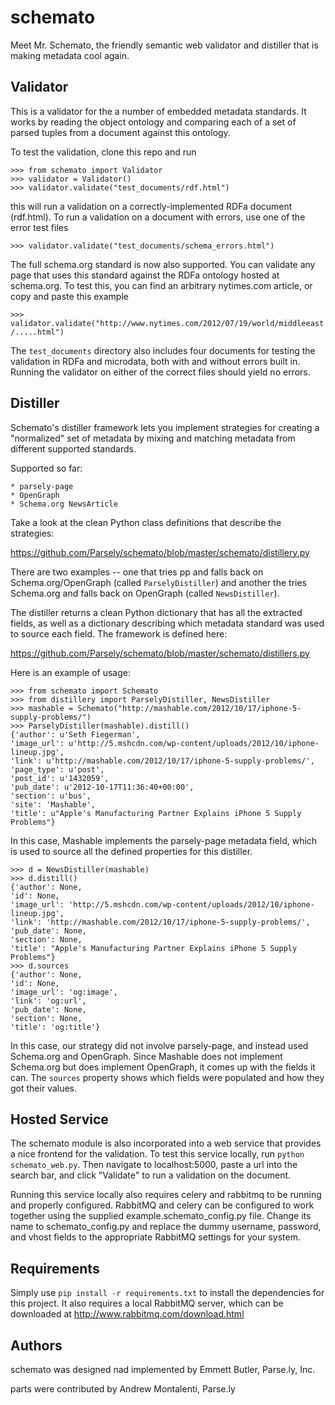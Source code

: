 schemato
========

Meet Mr. Schemato, the friendly semantic web validator and distiller that is
making metadata cool again.

Validator
---------

This is a validator for the a number of embedded metadata standards. It
works by reading the object ontology and comparing each of a set of
parsed tuples from a document against this ontology.

To test the validation, clone this repo and run

    >>> from schemato import Validator
    >>> validator = Validator()
    >>> validator.validate("test_documents/rdf.html")

this will run a validation on a correctly-implemented RDFa document (rdf.html). To run
a validation on a document with errors, use one of the error test files

``>>> validator.validate("test_documents/schema_errors.html")``

The full schema.org standard is now also supported. You can validate any page
that uses this standard against the RDFa ontology hosted at schema.org. To
test this, you can find an arbitrary nytimes.com article, or copy and paste
this example

``>>> validator.validate("http://www.nytimes.com/2012/07/19/world/middleeast/.....html")``

The ``test_documents`` directory also includes four documents for testing the validation in RDFa
and microdata, both with and without errors built in. Running the validator on
either of the correct files should yield no errors.

Distiller
---------

Schemato's distiller framework lets you implement strategies for creating a "normalized" set of metadata by mixing and matching metadata from different supported standards.

Supported so far: 

    * parsely-page
    * OpenGraph
    * Schema.org NewsArticle

Take a look at the clean Python class definitions that describe the strategies:

https://github.com/Parsely/schemato/blob/master/schemato/distillery.py

There are two examples -- one that tries pp and falls back on
Schema.org/OpenGraph (called ``ParselyDistiller``) and another the tries Schema.org
and falls back on OpenGraph (called ``NewsDistiller``).

The distiller returns a clean Python dictionary that has all the extracted
fields, as well as a dictionary describing which metadata standard was used to
source each field. The framework is defined here:

https://github.com/Parsely/schemato/blob/master/schemato/distillers.py

Here is an example of usage:

    >>> from schemato import Schemato
    >>> from distillery import ParselyDistiller, NewsDistiller
    >>> mashable = Schemato("http://mashable.com/2012/10/17/iphone-5-supply-problems/")
    >>> ParselyDistiller(mashable).distill()
    {'author': u'Seth Fiegerman',
    'image_url': u'http://5.mshcdn.com/wp-content/uploads/2012/10/iphone-lineup.jpg',
    'link': u'http://mashable.com/2012/10/17/iphone-5-supply-problems/',
    'page_type': u'post',
    'post_id': u'1432059',
    'pub_date': u'2012-10-17T11:36:40+00:00',
    'section': u'bus',
    'site': 'Mashable',
    'title': u"Apple's Manufacturing Partner Explains iPhone 5 Supply Problems"}

In this case, Mashable implements the parsely-page metadata field, which is
used to source all the defined properties for this distiller.

    >>> d = NewsDistiller(mashable)
    >>> d.distill()
    {'author': None,
    'id': None,
    'image_url': 'http://5.mshcdn.com/wp-content/uploads/2012/10/iphone-lineup.jpg',
    'link': 'http://mashable.com/2012/10/17/iphone-5-supply-problems/',
    'pub_date': None,
    'section': None,
    'title': "Apple's Manufacturing Partner Explains iPhone 5 Supply Problems"}
    >>> d.sources
    {'author': None,
    'id': None,
    'image_url': 'og:image',
    'link': 'og:url',
    'pub_date': None,
    'section': None,
    'title': 'og:title'}

In this case, our strategy did not involve parsely-page, and instead used
Schema.org and OpenGraph. Since Mashable does not implement Schema.org but does
implement OpenGraph, it comes up with the fields it can. The ``sources`` property 
shows which fields were populated and how they got their values.

Hosted Service
--------------

The schemato module is also incorporated into a web service that provides
a nice frontend for the validation. To test this service locally, run
``python schemato_web.py``. Then navigate to localhost:5000, paste
a url into the search bar, and click "Validate" to run a validation on the document.

Running this service locally also requires celery and rabbitmq to be running
and properly configured. RabbitMQ and celery can be configured to work
together using the supplied example.schemato\_config.py file. Change its name
to schemato\_config.py and replace the dummy username, password, and vhost
fields to the appropriate RabbitMQ settings for your system.

Requirements
------------

Simply use ``pip install -r requirements.txt`` to install the dependencies for
this project. It also requires a local RabbitMQ server, which can be
downloaded at http://www.rabbitmq.com/download.html

Authors
-------

schemato was designed nad implemented by Emmett Butler, Parse.ly, Inc.

parts were contributed by Andrew Montalenti, Parse.ly
